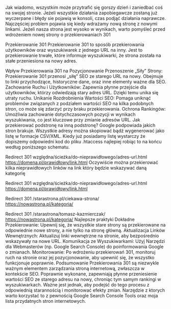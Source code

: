 Jak wiadomo, wszystkim może przytrafić się gorszy dzień i zaniedbać coś na swojej stronie. Jeżeli wszystkie działania zapobiegawcze zostaną już wyczerpane i błędy sie pojawią w konsoli, czas podjąć działania naprawcze. Najczęściej problem pojawia się kiedy wdrażamy nową stronę z nowymi linkami. Jeżeli nasza strona jest wysoko w wynikach, warto pomyśleć przed wdrożeniem nowej strony o przekierowaniach 301

Przekierowanie 301
Przekierowanie 301 to sposób przekierowania użytkowników oraz wyszukiwarek z jednego URL na inny. Jest to przekierowanie trwałe, które informuje wyszukiwarki, że strona została na stałe przeniesiona na nowy adres.

Wpływ Przekierowania 301 na Pozycjonowanie
Przenoszenie „Siły” Strony: Przekierowanie 301 przenosi „siłę” SEO ze starego URL na nowy. Obejmuje to linki przychodzące, historyczne dane, oraz inne elementy ważne dla SEO.
Zachowanie Ruchu i Użytkowników: Zapewnia płynne przejście dla użytkowników, którzy odwiedzają stary adres URL. Dzięki temu unika się utraty ruchu.
Unikanie Rozdrobnienia Wartości SEO: Pomaga uniknąć problemów związanych z podziałem wartości SEO na kilka podobnych stron, co może się zdarzyć przy braku przekierowania.
Ochrona Rankingów: Umożliwia zachowanie dotychczasowych pozycji w wynikach wyszukiwania, co jest kluczowe przy zmianie adresów URL.
Jak przekierować podstronę na inną podstronę?
Google podpowiada jakich stron brakuje. Wszystkie adresy można skopiować bądź wygenerować jako listę w formacje CSV/XML. Kiedy już posiadamy listę wystarczy że dopiszemy odpowiedni kod do pliku .htaccess najlepiej robiąc to na końcu według poniższego schematu.

Redirect 301 względna/ścieżka/do-nieprawidłowego/adres-url.html https://domena.pl/prawidłowy/link.html
Oczywiście można przekierować kilka nieprawidłowych linków na link który będzie wskazywać daną kategorię

Redirect 301 względna/ścieżka/do-nieprawidłowego/adres-url.html https://domena.pl/prawidłowy/link.html

Redirect 301 /starastrona.pl/ciekawa-strona/ 
https://nowastrona.pl/kategoria/

Redirect 301 /starastrona/tomasz-kazmierczak/ 
https://nowastrona.pl/kategoria/
Najlepsze praktyki
Dokładne Przekierowanie: Upewnij się, że wszystkie stare strony są przekierowane na odpowiednie nowe strony, a nie tylko na stronę główną.
Aktualizacja Linków Wewnętrznych: Aktualizuj linki wewnętrzne na stronie, aby bezpośrednio wskazywały na nowe URL.
Komunikacja ze Wyszukiwarkami: Użyj Narzędzi dla Webmasterów (np. Google Search Console) do poinformowania Google o zmianach.
Monitorowanie: Po wdrożeniu przekierowań 301, monitoruj ruch na stronie oraz jej pozycjonowanie, aby upewnić się, że wszystko funkcjonuje poprawnie.
Podsumowanie
Przekierowania 301 są niezwykle ważnym elementem zarządzania stroną internetową, zwłaszcza w kontekście SEO. Poprawnie wykonane, zapewniają płynne przeniesienie wartości SEO ze starego adresu na nowy, chroniąc tym samym rankingi w wyszukiwarkach. Ważne jest jednak, aby podejść do tego procesu z odpowiednią starannością i monitorować efekty zmian. Narzędzie z ktorych warto korzystać to z pewnością Google Search Console Tools oraz moja lista przydatnych stron internetowych.